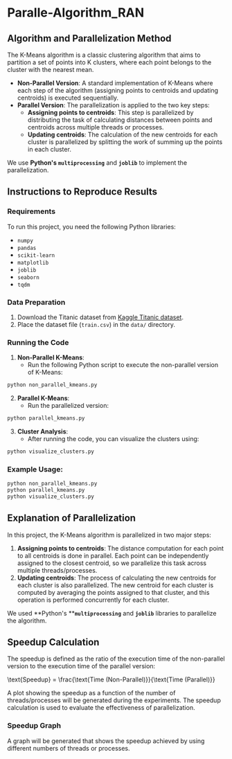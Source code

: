 # Paralle-Algorithm_RAN

## Algorithm and Parallelization Method

The K-Means algorithm is a classic clustering algorithm that aims to partition a set of points into K clusters, where each point belongs to the cluster with the nearest mean.

- **Non-Parallel Version**: A standard implementation of K-Means where each step of the algorithm (assigning points to centroids and updating centroids) is executed sequentially.
- **Parallel Version**: The parallelization is applied to the two key steps:
  - **Assigning points to centroids**: This step is parallelized by distributing the task of calculating distances between points and centroids across multiple threads or processes.
  - **Updating centroids**: The calculation of the new centroids for each cluster is parallelized by splitting the work of summing up the points in each cluster.

We use **Python's `multiprocessing`** and **`joblib`** to implement the parallelization.

## Instructions to Reproduce Results

### Requirements
To run this project, you need the following Python libraries:
- `numpy`
- `pandas`
- `scikit-learn`
- `matplotlib`
- `joblib`
- `seaborn`
- `tqdm`

### Data Preparation

1. Download the Titanic dataset from [Kaggle Titanic dataset](https://www.kaggle.com/c/titanic/data).
2. Place the dataset file (`train.csv`) in the `data/` directory.

### Running the Code

1. **Non-Parallel K-Means**:
    - Run the following Python script to execute the non-parallel version of K-Means:

```Bash
python non_parallel_kmeans.py
```
2. **Parallel K-Means**:
    - Run the parallelized version:

```Bash
python parallel_kmeans.py
```
3. **Cluster Analysis**:
    - After running the code, you can visualize the clusters using:

```Bash
python visualize_clusters.py
```

### Example Usage:

```Bash
python non_parallel_kmeans.py
python parallel_kmeans.py
python visualize_clusters.py
```

## Explanation of Parallelization

In this project, the K-Means algorithm is parallelized in two major steps:

1. **Assigning points to centroids**: The distance computation for each point to all centroids is done in parallel. Each point can be independently assigned to the closest centroid, so we parallelize this task across multiple threads/processes.
2. **Updating centroids**: The process of calculating the new centroids for each cluster is also parallelized. The new centroid for each cluster is computed by averaging the points assigned to that cluster, and this operation is performed concurrently for each cluster.

We used **Python's ****`multiprocessing`** and **`joblib`** libraries to parallelize the algorithm.

## Speedup Calculation

The speedup is defined as the ratio of the execution time of the non-parallel version to the execution time of the parallel version:

\text{Speedup} = \frac{\text{Time (Non-Parallel)}}{\text{Time (Parallel)}}


A plot showing the speedup as a function of the number of threads/processes will be generated during the experiments. The speedup calculation is used to evaluate the effectiveness of parallelization.

### Speedup Graph

A graph will be generated that shows the speedup achieved by using different numbers of threads or processes.
